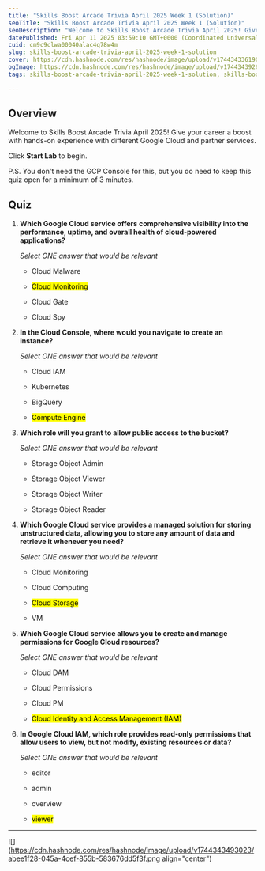 ```yaml
---
title: "Skills Boost Arcade Trivia April 2025 Week 1 (Solution)"
seoTitle: "Skills Boost Arcade Trivia April 2025 Week 1 (Solution)"
seoDescription: "Welcome to Skills Boost Arcade Trivia April 2025! Give your career a boost with hands-on experience with different Google Cloud and partner services."
datePublished: Fri Apr 11 2025 03:59:10 GMT+0000 (Coordinated Universal Time)
cuid: cm9c9clwa00040alac4q78w4m
slug: skills-boost-arcade-trivia-april-2025-week-1-solution
cover: https://cdn.hashnode.com/res/hashnode/image/upload/v1744343361904/e0132808-1479-4922-904a-966cfeece1c6.png
ogImage: https://cdn.hashnode.com/res/hashnode/image/upload/v1744343926058/df207358-67a2-4492-9027-6cb650bfff4a.png
tags: skills-boost-arcade-trivia-april-2025-week-1-solution, skills-boost-arcade-trivia-april-2025-week-1

---
```


## Overview

Welcome to Skills Boost Arcade Trivia April 2025! Give your career a boost with hands-on experience with different Google Cloud and partner services.

Click **Start Lab** to begin.

P.S. You don't need the GCP Console for this, but you do need to keep this quiz open for a minimum of 3 minutes.

## Quiz

1. **Which Google Cloud service offers comprehensive visibility into the performance, uptime, and overall health of cloud-powered applications?**
    
    *Select ONE answer that would be relevant*
    
    * Cloud Malware
        
    * <mark>Cloud Monitoring</mark>
        
    * Cloud Gate
        
    * Cloud Spy
        
2. **In the Cloud Console, where would you navigate to create an instance?**
    
    *Select ONE answer that would be relevant*
    
    * Cloud IAM
        
    * Kubernetes
        
    * BigQuery
        
    * <mark>Compute Engine</mark>
        
3. **Which role will you grant to allow public access to the bucket?**
    
    *Select ONE answer that would be relevant*
    
    * Storage Object Admin
        
    * Storage Object Viewer
        
    * Storage Object Writer
        
    * Storage Object Reader
        
4. **Which Google Cloud service provides a managed solution for storing unstructured data, allowing you to store any amount of data and retrieve it whenever you need?**
    
    *Select ONE answer that would be relevant*
    
    * Cloud Monitoring
        
    * Cloud Computing
        
    * <mark>Cloud Storage</mark>
        
    * VM
        
5. **Which Google Cloud service allows you to create and manage permissions for Google Cloud resources?**
    
    *Select ONE answer that would be relevant*
    
    * Cloud DAM
        
    * Cloud Permissions
        
    * Cloud PM
        
    * <mark>Cloud Identity and Access Management (IAM)</mark>
        
6. **In Google Cloud IAM, which role provides read-only permissions that allow users to view, but not modify, existing resources or data?**
    
    *Select ONE answer that would be relevant*
    
    * editor
        
    * admin
        
    * overview
        
    * <mark>viewer</mark>
        

---

![](https://cdn.hashnode.com/res/hashnode/image/upload/v1744343493023/abee1f28-045a-4cef-855b-583676dd5f3f.png align="center")